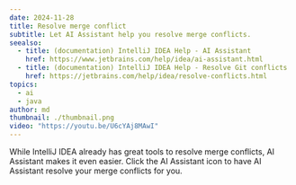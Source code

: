 ```yaml
---
date: 2024-11-28
title: Resolve merge conflict
subtitle: Let AI Assistant help you resolve merge conflicts.
seealso:
  - title: (documentation) IntelliJ IDEA Help - AI Assistant
    href: https://www.jetbrains.com/help/idea/ai-assistant.html
  - title: (documentation) IntelliJ IDEA Help - Resolve Git conflicts
    href: https://jetbrains.com/help/idea/resolve-conflicts.html
topics:
  - ai
  - java
author: md
thumbnail: ./thumbnail.png
video: "https://youtu.be/U6cYAj8MAwI"
---
```


While IntelliJ IDEA already has great tools to resolve merge conflicts, AI Assistant makes it even easier. Click the AI Assistant icon to have AI Assistant resolve your merge conflicts for you.
